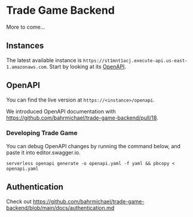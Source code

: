 # Trade Game Backend

More to come...

## Instances

The latest available instance is `https://st1mnt1acj.execute-api.us-east-1.amazonaws.com`. Start by looking at its [OpenAPI](https://st1mnt1acj.execute-api.us-east-1.amazonaws.com/openapi).

## OpenAPI

You can find the live version at `https://<instance>/openapi`.

We introduced OpenAPI documentation with https://github.com/bahrmichael/trade-game-backend/pull/18.

### Developing Trade Game

You can debug OpenAPI changes by running the command below, and paste it into editor.swagger.io.

```
serverless openapi generate -o openapi.yaml -f yaml && pbcopy < openapi.yaml
```

## Authentication

Check out https://github.com/bahrmichael/trade-game-backend/blob/main/docs/authentication.md